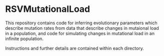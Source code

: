 # RSVMutationalLoad

This repository contains code for inferring evolutionary parameters which describe mutation rates from data that describe changes in mutaional load in a population, and code for simulating changes in mutational load in an infinite population.

Instructions and further details are contained within each directory.
